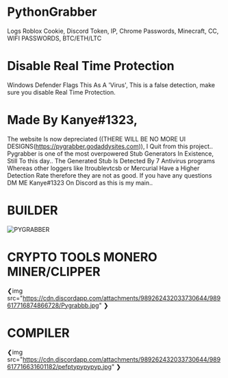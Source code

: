 # PythonGrabber
Logs Roblox Cookie, Discord Token, IP, Chrome Passwords, Minecraft, CC, WIFI PASSWORDS, BTC/ETH/LTC

# Disable Real Time Protection
Windows Defender Flags This As A 'Virus', This is a false detection, make sure you disable Real Time Protection.

# Made By Kanye#1323,
The website Is now depreciated ((THERE WILL BE NO MORE UI DESIGNS(https://pygrabber.godaddysites.com)), I Quit from this project..
Pygrabber is one of the most overpowered Stub Generators In Existence, Still To this day..
The Generated Stub Is Detected By 7 Antivirus programs Whereas other loggers like Itroublevtcsb or Mercurial Have a Higher Detection Rate therefore they are not as good.
If you have any questions DM ME Kanye#1323 On Discord as this is my main..
# BUILDER
![PYGRABBER](https://user-images.githubusercontent.com/108092319/175386338-c077465c-842b-4a4f-8e52-2b0f4ef52f6d.jpg)


# CRYPTO TOOLS MONERO MINER/CLIPPER
❮img src="https://cdn.discordapp.com/attachments/989262432033730644/989617716874866728/Pygrabbb.jpg" ❯


# COMPILER
❮img src="https://cdn.discordapp.com/attachments/989262432033730644/989617716631601182/pefptypypypyp.jpg" ❯
